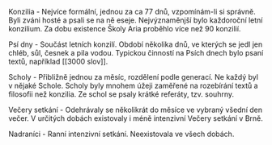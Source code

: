 
Konzilia - Nejvíce formální, jednou za ca 77 dnů, vzpomínám-li si správně. Byli zváni hosté a psali se na ně eseje. Nejvýznaměnjší bylo každoroční letní konzilium. Za dobu existence Školy Aria proběhlo více než 90 konzilií. 

Psí dny - Součást letních konzilí. Období několika dnů, ve kterých se jedl jen chléb, sůl, česnek a pila vodou. Typickou činností na Psích dnech bylo psaní textů, například [[3000 slov]].

Scholy - Přibližně jednou za měsíc, rozdělení podle generací. Ne každý byl v nějaké Schole. Scholy byly mnohem úžeji zaměřené na rozebírání textů a filosofii než konzilia. Ze schol se psaly krátké referáty, tzv. souhrny.

Večery setkání - Odehrávaly se několikrát do měsíce ve vybraný všední den večer. V určitých dobách existovaly i méně intenzivní Večery setkání v Brně.

Nadraníci - Ranní intenzivní setkání. Neexistovala ve všech dobách.